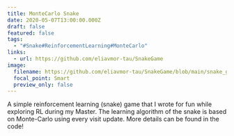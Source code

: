 ```yaml
---
title: MonteCarlo Snake
date: 2020-05-07T13:00:00.000Z
draft: false
featured: false
tags:
  - "#Snake#ReinforcementLearning#MonteCarlo"
links:
  - url: https://github.com/eliavmor-tau/SnakeGame
image:
  filename: https://github.com/eliavmor-tau/SnakeGame/blob/main/snake_gif.gif
  focal_point: Smart
  preview_only: false
---
```

A simple reinforcement learning (snake) game that I wrote for fun while exploring RL during my Master. The learning algorithm of the snake is based on Monte-Carlo using every visit update. More details can be found in the code!